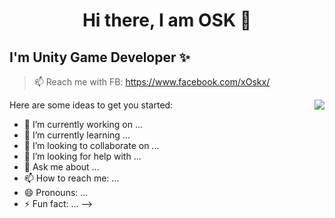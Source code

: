 <h1 align="center">
Hi there, I am OSK 👋
</h1>


## I'm Unity Game Developer ✨


> 📫 Reach me with FB: https://www.facebook.com/xOskx/
>
> <img align="right" src="https://github-readme-stats.vercel.app/api?username=Mr-sB&show_icons=true&icon_color=CE1D2D&text_color=718096&bg_color=ffffff&hide_title=true" />
 
Here are some ideas to get you started:

- 🔭 I’m currently working on ...
- 🌱 I’m currently learning ...
- 👯 I’m looking to collaborate on ...
- 🤔 I’m looking for help with ...
- 💬 Ask me about ...
- 📫 How to reach me: ...
- 😄 Pronouns: ...
- ⚡ Fun fact: ...
-->
